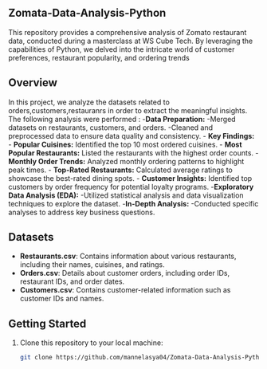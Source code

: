 ## Zomata-Data-Analysis-Python
This repository provides a comprehensive analysis of Zomato restaurant data, conducted during a masterclass at WS Cube Tech. By leveraging the capabilities of Python, we delved into the intricate world of customer preferences, restaurant popularity, and ordering trends

## Overview
In this project, we analyze the datasets related to orders,customers,restauranrs in order to extract the meaningful insights. The following analysis were performed :
  -**Data Preparation:**
   -Merged datasets on restaurants, customers, and orders.
   -Cleaned and preprocessed data to ensure data quality and consistency.
     - **Key Findings:**
       - **Popular Cuisines:** Identified the top 10 most ordered cuisines.
       - **Most Popular Restaurants:** Listed the restaurants with the highest order counts.
       - **Monthly Order Trends:** Analyzed monthly ordering patterns to highlight peak times.
       - **Top-Rated Restaurants:** Calculated average ratings to showcase the best-rated dining spots.
       - **Customer Insights:** Identified top customers by order frequency for potential loyalty programs.
  -**Exploratory Data Analysis (EDA):**
   -Utilized statistical analysis and data visualization techniques to explore the dataset.
  -**In-Depth Analysis:**
   -Conducted specific analyses to address key business questions.

## Datasets
  - **Restaurants.csv**: Contains information about various restaurants, including their names, cuisines, and ratings.
  - **Orders.csv**: Details about customer orders, including order IDs, restaurant IDs, and order dates.
  - **Customers.csv**: Contains customer-related information such as customer IDs and names.

## Getting Started

1. Clone this repository to your local machine:
   ```bash
   git clone https://github.com/mannelasya04/Zomata-Data-Analysis-Python.git
